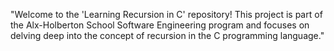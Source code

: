 "Welcome to the 'Learning Recursion in C' repository! This project is part of the Alx-Holberton School Software Engineering program and focuses on delving deep into the concept of recursion in the C programming language."

